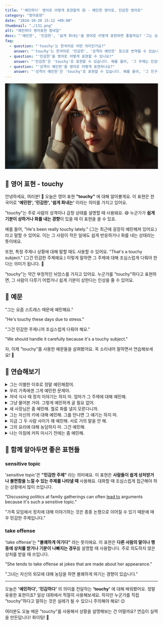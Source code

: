 ```yaml
---
title: "'예민하다' 영어로 어떻게 표현할까 😟 - 예민한 영어로, 민감한 영어로"
category: "영어표현"
date: "2024-10-20 15:12 +09:00"
thumbnail: "./131.png"
alt: "예민하다 영어표현 썸네일"
desc: "'예민한', '민감한', '쉽게 화내는'을 영어로 어떻게 표현하면 좋을까요? '그는 요즘 스트레스 때문에 예민해요.', '그건 민감한 주제니까 조심스럽게 다뤄야 해요.' 등을 영어로 표현하는 법을 배워봅시다. 다양한 예문을 통해서 연습하고 본인의 표현으로 만들어 보세요."
faq:
  - question: "'touchy'는 한국어로 어떤 의미인가요?"
    answer: "'touchy'는 한국어로 '민감한', '성격이 예민한' 등으로 번역될 수 있습니다. 주로 감정이나 주제에 대해 쉽게 반응하거나 상처받기 쉬운 상황을 설명할 때 사용됩니다."
  - question: "'민감한'을 영어로 어떻게 표현할 수 있나요?"
    answer: "'민감한'은 'touchy'로 표현할 수 있습니다. 예를 들어, '그 주제는 민감하니까 조심해'는 'That topic is touchy, so be careful'로 말할 수 있습니다."
  - question: "'성격이 예민한'을 영어로 어떻게 표현하나요?"
    answer: "'성격이 예민한'은 'touchy'로 표현할 수 있습니다. 예를 들어, '그 친구는 성격이 예민해서 조심해야 해'는 'My friend is touchy, so I need to be careful'로 표현할 수 있습니다."
---
```


![Young Woman in Deep Thought](./131-1.jpeg)

## 🌟 영어 표현 - touchy

안녕하세요, 여러분! 👋 오늘은 영어 표현 **"touchy"** 에 대해 알아볼게요. 이 표현은 한국어로 **'예민한', '민감한', '쉽게 화내는'** 이라는 의미를 가지고 있어요.

"touchy"는 주로 사람의 성격이나 감정 상태를 설명할 때 사용돼요. 😅 누군가가 **쉽게 기분이 상하거나 화를 내는 경향**이 있을 때 이 표현을 쓸 수 있죠.

예를 들어, "He's been really touchy lately." (그는 최근에 굉장히 예민해져 있어요.) 라고 말할 수 있어요. 이는 그 사람이 작은 일에도 쉽게 반응하거나 화를 내는 상태라는 뜻이에요.

또한, 특정 주제나 상황에 대해 말할 때도 사용할 수 있어요. "That's a touchy subject." (그건 민감한 주제예요.) 이렇게 말하면 그 주제에 대해 조심스럽게 다뤄야 한다는 의미가 됩니다. 🤫

"touchy"는 약간 부정적인 뉘앙스를 가지고 있어요. 누군가를 "touchy"하다고 표현하면, 그 사람이 다루기 어렵거나 쉽게 기분이 상한다는 인상을 줄 수 있어요.

<script async src="https://pagead2.googlesyndication.com/pagead/js/adsbygoogle.js?client=ca-pub-1465612013356152"
     crossorigin="anonymous"></script>
<!-- engple-horizontal-ad -->

<ins class="adsbygoogle"
     style="display:block"
     data-ad-client="ca-pub-1465612013356152"
     data-ad-slot="2106896038"
     data-ad-format="auto"
     data-full-width-responsive="true"></ins>

<script>
     (adsbygoogle = window.adsbygoogle || []).push({});
</script>

## 📖 예문

"그는 요즘 스트레스 때문에 예민해요."

"He's touchy these days due to stress."

"그건 민감한 주제니까 조심스럽게 다뤄야 해요."

"We should handle it carefully because it's a touchy subject."

자, 이제 "touchy"를 사용한 예문들을 살펴봤어요. 꼭 소리내어 말하면서 연습해보세요! 🚀

## 💬 연습해보기

<details>
<summary>그는 이별한 이후로 정말 예민해졌어.</summary>
<span>He's been really touchy since his breakup.</span>
</details>
</details>

<details>
<summary>우리 가족에겐 그게 예민한 문제야.</summary>
<span>That's a touchy issue in our family.</span>
</details>

<details>
<summary>저녁 식사 때 정치 이야기는 하지 마. 엄마가 그 주제에 대해 예민해.</summary>
<span>Don't <a href="/blog/in-english/122.bring-up/">bring up</a> politics at dinner. Mom's pretty touchy about that subject.</span>
</details>

<details>
<summary>그냥 물어본 거야. 그렇게 예민하게 굴 필요 없어.</summary>
<span>I was just asking. No need to get all touchy.</span>
</details>

<details>
<summary>새 사장님은 좀 예민해. 뭘로 화를 낼지 모른다니까.</summary>
<span>The new boss is kinda touchy. You never know what might set her off.</span>
</details>

<details>
<summary>그는 자신의 키에 대해 예민해. 그를 만나면 그 얘기는 하지 마.</summary>
<span>He's touchy about his height. Don't mention it if you meet him.</span>
</details>

<details>
<summary>지금 그 두 사람 사이가 꽤 예민해. 서로 거의 말을 안 해.</summary>
<span>Things are pretty touchy between those two right now. They <a href="/blog/in-english/078.barely/">barely</a> speak to each other.</span>
</details>

<details>
<summary>그의 요리에 대해 농담하지 마. 그건 예민해.</summary>
<span>Don't joke about his cooking. He's touchy about it.</span>
</details>

<details>
<summary>나는 아침에 커피 마시기 전에는 좀 예민해.</summary>
<span>I'm a bit touchy in the morning before my coffee.</span>
</details>

## 🤝 함께 알아두면 좋은 표현들

### sensitive topic

'sensitive topic'은 **"민감한 주제"** 라는 의미예요. 이 표현은 **사람들이 쉽게 상처받거나 불편함을 느낄 수 있는 주제를 나타낼 때** 사용해요. 대화할 때 조심스럽게 접근해야 하는 상황에서 많이 쓰입니다.

"Discussing politics at family gatherings can often [lead to](/blog/vocab-1/004.lead-to/) arguments because it's such a sensitive topic."

"가족 모임에서 정치에 대해 이야기하는 것은 종종 논쟁으로 이어질 수 있기 때문에 매우 민감한 주제입니다."

### take offense

'take offense'는 **"불쾌하게 여기다"** 라는 뜻이에요. 이 표현은 **다른 사람의 말이나 행동에 상처를 받거나 기분이 나빠지는 경우**를 설명할 때 사용합니다. 주로 의도하지 않은 상처를 받을 때 쓰입니다.

"She tends to take offense at jokes that are made about her appearance."

"그녀는 자신의 외모에 대해 농담을 하면 불쾌하게 여기는 경향이 있습니다."

---

오늘은 **'예민하다', '민감하다'** 의 의미를 전달하는 **'touchy'** 에 대해 배워봤어요. 정말 유용한 표현이죠? 일상 대화에서 적절히 사용해보세요. 하지만 누군가를 직접 "touchy"하다고 말하는 것은 실례가 될 수 있으니 주의해야 해요! 😉

여러분도 오늘 배운 "touchy"를 사용해서 상황을 설명해보는 건 어떨까요? 연습이 실력을 만든답니다! 화이팅! 💪
